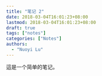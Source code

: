 ```yaml
---
title: "笔记 2"
date: 2018-03-04T16:01:23+08:00
lastmod: 2018-03-04T16:01:23+08:00
draft: true
tags: ["notes"]
categories: ["Notes"]
authors:
  - "Nuoyi Lu"
---
```


這是一个简单的笔记。
